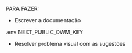 

PARA FAZER:

- Escrever a documentação

.env
NEXT_PUBLIC_OWM_KEY

- Resolver problema visual com as sugestões